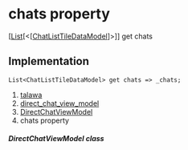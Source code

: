 
<div>

# chats property

</div>



[[List](https://api.flutter.dev/flutter/dart-core/List-class.html)[\<[[ChatListTileDataModel](../../models_chats_chat_list_tile_data_model/ChatListTileDataModel-class.md)]\>]]
get chats



## Implementation

``` language-dart
List<ChatListTileDataModel> get chats => _chats;
```








1.  [talawa](../../index.md)
2.  [direct_chat_view_model](../../view_model_after_auth_view_models_chat_view_models_direct_chat_view_model/)
3.  [DirectChatViewModel](../../view_model_after_auth_view_models_chat_view_models_direct_chat_view_model/DirectChatViewModel-class.md)
4.  chats property

##### DirectChatViewModel class







